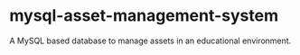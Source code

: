 # mysql-asset-management-system
A MySQL based database to manage assets in an educational environment.
